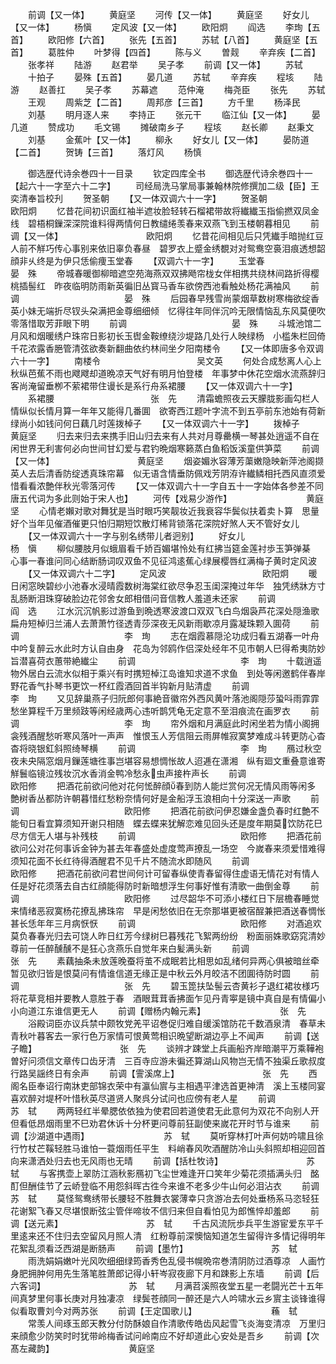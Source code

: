 <!-- { "loadSidebar": true } -->
　　前调【又一体】
　　黄庭坚
　　河传【又一体】
　　黄庭坚
　　好女儿【又一体】
　　杨愼
　　定风波【又一体】
　　欧阳炯
　　阎选
　　李珣【五首】
　　欧阳修【六首】
　　张先【五首】
　　苏轼【八首】
　　黄庭坚【五首】
　　葛胜仲
　　叶梦得【四首】
　　陈与义
　　曽觌
　　辛弃疾【二首】
　　张孝祥
　　陆游
　　赵君举
　　吴子孝
　　前调【又一体】
　　苏轼
　　十拍子
　　晏殊【五首】
　　晏几道
　　苏轼
　　辛弃疾
　　程垓
　　陆游
　　赵善扛
　　吴子孝
　　苏幕遮
　　范仲淹
　　梅尧臣
　　张先
　　苏轼
　　王观
　　周紫芝【二首】
　　周邦彦【三首】
　　方千里
　　杨泽民
　　刘基
　　明月逐人来
　　李持正
　　张元干
　　临江仙【又一体】
　　晏几道
　　赞成功
　　毛文锡
　　摊破南乡子
　　程垓
　　赵长卿
　　赵秉文
　　刘基
　　金蕉叶【又一体】
　　柳永
　　好女儿【又一体】
　　晏防道【二首】
　　贺铸【三首】
　　落灯风
　　杨慎

　　御选歴代诗余巻四十一目录
　　钦定四库全书
　　御选歴代诗余巻四十一【起六十一字至六十二字】
　　司经局洗马掌局事兼翰林院修撰加二级【臣】王奕清奉旨校刋
　　贺圣朝
　　【又一体双调六十一字】
　　贺圣朝　　　　　　　　　　　欧阳炯
　　忆昔花间初识面红袖半遮妆脸轻转石榴裙带故将纎纎玉指偷撚双凤金线　碧梧桐鏁深深院谁料得两情何日教缱绻羡春来双燕飞到玉楼朝暮相见
　　前调【又一体】　　　　　　　　　　欧阳炯
　　忆昔花间相见后只凭纎手暗抛红豆人前不觧巧传心事别来依旧辜负春昼　碧罗衣上蹙金绣覩对对鸳鸯空裛泪痕透想韶顔非乆终是为伊只恁偷痩玉堂春
　　【双调六十一字】
　　玉堂春　　　　　　　　　　　晏　殊
　　帝城春暖御柳暗遮空苑海燕双双拂飏帘栊女伴相携共绕林间路折得樱桃插髻红　昨夜临明防雨新英徧旧丛寳马香车欲傍西池看触处杨花满袖风
　　前调　　　　　　　　　　　　晏　殊
　　后园春早残雪尚蒙烟草数树寒梅欲绽香英小妹无端折尽钗头朶满把金尊细细倾　忆得往年同伴沉吟无限情恼乱东风莫便吹零落惜取芳菲眼下明
　　前调　　　　　　　　　　　　晏　殊
　　斗城池馆二月风和烟暖绣户珠帘日影初长玉辔金鞍缭绕沙堤路几处行人映绿杨　小槛朱栏回倚千花浓露香脃管清弦欲奏新翻曲依约林间坐夕阳南楼令
　　【又一体即唐多令双调六十一字】
　　南楼令　　　　　　　　　　　吴文英
　　何处合成愁离人心上秋纵芭蕉不雨也飕飕却道晩凉天气好有明月怕登楼　年事梦中休花空烟水流燕辞归客尚淹留垂栁不萦裙带住谩长是系行舟系裙腰
　　【又一体双调六十一字】
　　系裙腰　　　　　　　　　　　张　先
　　清霜蟾照夜云天朦胧影画勾栏人情纵似长情月算一年年又能得几番圎　欲寄西江题叶字流不到五亭前东池始有荷新绿尚小如钱问何日藕几时莲拨棹子
　　【又一体双调六十一字】
　　拨棹子　　　　　　　　　　　黄庭坚
　　归去来归去来携手旧山归去来有人共对月尊罍横一琴甚处逍遥不自在　闲世界无利害何必向世间甘幻爱与君钓晩烟寒籁蒸白鱼稻饭溪童供笋菜
　　前调【又一体】　　　　　　　　　　黄庭坚
　　烟姿媚氷容薄芳蕖嫩隐映新萍池阁撷英人去后清香防绽透真珠帘幕　似无语含情垂防佩戏芳阴洊许纎鳞相托西风直须爱惜看看浓艶伴秋光零落河传
　　【又一体双调六十一字自五十一字始体各参差不同唐五代词为多此则始于宋人也】
　　河传【戏易少游作】　　　　　　　　　黄庭坚
　　心情老嬾对歌对舞犹是当时眼巧笑靓妆近我衰容华鬓似扶着卖卜算　思量好个当年见催酒催更只怕归期短饮散灯稀背锁落花深院好煞人天不管好女儿
　　【又一体双调六十一字与别名绣带儿者迥别】
　　好女儿　　　　　　　　　　　杨　愼
　　柳似腰肢月似蛾眉看千娇百媚堪怜处有红拂当筵金莲衬歩玉笋弹棊　心事一春谁问同心结断肠词叹双鱼不见征鸿逺蕉心绿展樱唇红满梅子黄时定风波
　　【又一体双调六十二字】
　　定风波　　　　　　　　　　　欧阳炯
　　暖日闲窓映碧纱小池春水浸晴霞数树海棠红欲尽争忍玉闺深掩过年华　独凭绣牀方寸乱肠断泪珠穿破脸边花邻舍女郎相借问音信教人羞道未还家
　　前调　　　　　　　　　　　　阎　选
　　江水沉沉帆影过游鱼到晩透寒波渡口双双飞白鸟烟袅芦花深处隠渔歌　扁舟短棹归兰浦人去萧萧竹径透青莎深夜无风新雨歇凉月露凝珠颗入圎荷
　　前调　　　　　　　　　　　　李　珣
　　志在烟霞慕隠沦功成归看五湖春一叶舟中吟复醉云水此时方认自由身　花岛为邻鸥作侣深处经年不见市朝人巳得希夷防妙旨潜喜荷衣蕙带絶纎尘
　　前调　　　　　　　　　　　　李　珣
　　十载逍遥物外居白云流水似相于乘兴有时携短棹江岛谁知求道不求鱼　到处等闲邀鹤伴春岸野花香气扑琴书更饮一杯红霞酒回首半钩新月贴清虚
　　前调　　　　　　　　　　　　李　珣
　　又见辞巢燕子归阮郎何事絶音徽帘外西风黄叶落池阁隠莎蛩呌雨霏霏　愁坐算程千万里频跂等闲经歳两心违听鹊凭龟无定意不至泪痕流在画罗衣
　　前调　　　　　　　　　　　　李　珣
　　帘外烟和月满庭此时闲坐若为情小阁拥衾残酒醒愁听寒风落叶一声声　惟恨玉人芳信阻云雨屏帷寂寞梦难成斗转更防心杳杳将晓银釭斜照绮琴横
　　前调　　　　　　　　　　　　李　珣
　　鴈过秋空夜未央隔窓烟月鏁莲塘徃事岂堪容易想惆怅故人迢逓在潇湘　纵有廻文重叠意谁寄觧鬟临镜泣残妆沉水香消金鸭冷愁永虫声接杵声长
　　前调　　　　　　　　　　　　欧阳修
　　把酒花前欲问他对花何恡醉顔春到防人能烂赏何况无情风雨等闲多　艶树香丛都防许朝暮惜红愁粉奈情何好是金船浮玉浪相向十分深送一声歌
　　前调　　　　　　　　　　　　欧阳修
　　把酒花前欲问伊忍嫌金盏负春时红艶不能旬日看宜算须知开谢只相随　蝶去蝶来犹解恋难见回头还是度年期莫饮防花巳尽方信无人堪与补残枝
　　前调　　　　　　　　　　　　欧阳修
　　把酒花前欲问公对花何事诉金钟为甚去年春盛处虚度莺声撩乱一场空　今嵗春来须爱惜难得须知花面不长红待得酒醒君不见千片不随流水即随风
　　前调　　　　　　　　　　　　欧阳修
　　把酒花前欲问君世间何计可留春纵使青春留得住虚语无情花对有情人　任是好花须落去自古红顔能得防时新暗想浮生何事好惟有清歌一曲倒金尊
　　前调　　　　　　　　　　　　欧阳修
　　过尽韶华不可添小楼红日下层檐春睡觉来情绪恶寂寞杨花撩乱拂珠帘　早是闲愁依旧在无奈那堪更被宿酲兼把酒送春惆怅甚长恁年年三月病恹恹
　　前调　　　　　　　　　　　　欧阳修
　　对酒追欢莫负春春光归去可饶人昨日红芳今绿树巳暮残花飞絮两纷纷　粉面丽姝歌窈窕清妙尊前一任醉醺醺不是狂心贪燕乐自觉年来白髪满头新
　　前调　　　　　　　　　　　　张　先
　　素藕抽条未放莲晚蚕将茧不成眠若比相思如乱绪何异两心俱被暗丝牵　暂见欲归皆是恨莫问有情谁信道无缘正是中秋云外月皎洁不团圎待防时圆
　　前调　　　　　　　　　　　　张　先
　　碧玉箆扶坠髻云杏黄衫子退红裙妆様巧将花草竞相并要教人意胜于春　酒眼茸茸香拂面乍见丹青寕是镜中真自是有情偏小小向道江东谁信更无人
　　前调【赠杨内翰元素】　　　　　　　　　张　先
　　浴殿词臣亦议兵禁中颇牧党羌平诏巻促归难自缓溪馆防花千数酒泉清　春草未青秋叶暮客去一家行色万家情可恨黄莺相识晩望断湖边亭上不闻声
　　前调【送子瞻】　　　　　　　　　　张　先
　　谈辨才踈堂上兵画船齐岸暗潮平万乘鞾袍曽好问须信文章传口齿牙清　三百寺应游未徧还算湖山风物岂无情不独渠丘歌叔度行路吴謡终日有余声
　　前调【霅溪席上】　　　　　　　　　　张　先
　　西阁名臣奉诏行南牀吏部锦衣荣中有瀛仙賔与主相遇平津选首更神清　溪上玉楼同宴喜欢醉对堤杯叶惜秋英尽道贤人聚呉分试问也应傍有老人星
　　前调　　　　　　　　　　　　苏　轼
　　两两轻红半晕腮依依独为使君回若道使君无此意何为双花不向别人开　但看低昂烟雨里不巳劝君休诉十分杯更问尊前狂副使来嵗花开时节与谁来
　　前调【沙湖道中遇雨】　　　　　　　　　苏　轼
　　莫听穿林打叶声何妨吟啸且徐行竹杖芒鞵轻胜马谁怕一蓑烟雨任平生　料峭春风吹酒醒防冷山头斜照却相迎回首向来潇洒处归去也无风雨也无晴
　　前调【括杜牧诗】　　　　　　　　　　苏　轼
　　与客携壶上翠防江涵秋影鴈初飞尘世难逢开口笑年少菊花须插满头归　酩酊但酬佳节了云峤登临不用怨斜晖古徃今来谁不老多少牛山何必泪沾衣
　　前调　　　　　　　　　　　　苏　轼
　　莫怪鸳鸯绣带长腰轻不胜舞衣裳薄幸只贪游冶去何处垂杨系马恣轻狂　花谢絮飞春又尽堪恨断弦尘管伴啼妆不信归来但自看怕见为郎憔悴却羞郎
　　前调【送元素】　　　　　　　　　　苏　轼
　　千古风流阮歩兵平生游宦爱东平千里逺来还不住归去空留风月照人清　红粉尊前深懊恼知道怎生留得许多情记得明年花絮乱须看泛西湖是断肠声
　　前调【墨竹】　　　　　　　　　　苏　轼
　　雨洗娟娟嫩叶光风吹细细绿筠香秀色乱侵书幌晩帘巻清阴防过酒尊凉　人画竹身肥拥肿何用先生落笔胜萧郎记得小轩岑寂夜廊下月和踈影上东墙
　　前调【后六客词】　　　　　　　　　　苏　轼
　　月满苕溪照夜堂五星一老闘光芒十五年间真梦里何事长庚对月独凄凉　绿鬓苍顔同一醉还是六人吟啸水云乡賔主谈锋谁得似看取曹刘今对两苏张
　　前调【王定国歌儿】　　　　　　　　　蘓　轼
　　常羡人间琢玉郎天教分付防酥娘自作清歌传皓齿风起雪飞炎海变清凉　万里归来顔愈少防笑时时犹带岭梅香试问岭南应不好却道此心安处是吾乡
　　前调【次髙左藏韵】　　　　　　　　　黄庭坚
